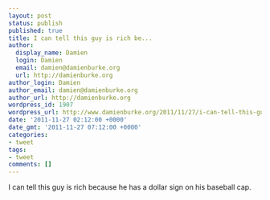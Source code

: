 ```yaml
---
layout: post
status: publish
published: true
title: I can tell this guy is rich be...
author:
  display_name: Damien
  login: Damien
  email: damien@damienburke.org
  url: http://damienburke.org
author_login: Damien
author_email: damien@damienburke.org
author_url: http://damienburke.org
wordpress_id: 1907
wordpress_url: http://www.damienburke.org/2011/11/27/i-can-tell-this-guy-is-rich-be-2/
date: '2011-11-27 02:12:00 +0000'
date_gmt: '2011-11-27 07:12:00 +0000'
categories:
- tweet
tags:
- tweet
comments: []
---
```

<p>I can tell this guy is rich because he has a dollar sign on his baseball cap.</p>
